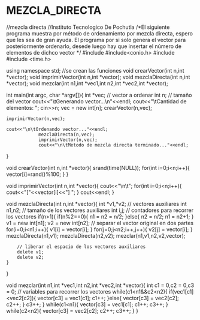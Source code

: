 # MEZCLA_DIRECTA
//mezcla directa
//Instituto Tecnologico De Pochutla 
/*El siguiente programa muestra por método de ordenamiento por mezcla
directa, espero que les sea de gran ayuda.
El programa por si solo genera el vector para posteriormente ordenarlo,
desede luego hay que insertar el número de elementos de dichco vector
*/
#include<iostream>
#include<conio.h>
#include <cstdlib>
#include <time.h>

using namespace std;
//se crean las funciones
void crearVector(int n,int *vector);
void imprimirVector(int n,int *vector);
void mezclaDirecta(int n,int *vector);
void mezclar(int n1,int *vec1,int n2,int *vec2,int *vector);

int main(int argc, char *argv[]){
int *vec; // vector a ordenar
	int n; // tamaño del vector
	cout<<"\tGenerando vector...\n"<<endl;
	cout<<"\tCantidad de elementos: ";
				cin>>n;
				vec = new int[n];
				crearVector(n,vec);
				
    imprimirVector(n,vec);
	
	cout<<"\n\tOrdenando vector..."<<endl;
			    mezclaDirecta(n,vec);
			    imprimirVector(n,vec);
				cout<<"\n\tMetodo de mezcla directa terminado..."<<endl;
}

void crearVector(int n,int *vector){
	srand(time(NULL));
	for(int i=0;i<n;i++){
		vector[i]=rand()%100;
	}
}

void imprimirVector(int n,int *vector){
	cout<<"\n\t";
	for(int i=0;i<n;i++){
		cout<<"["<<vector[i]<<"] ";
	}
	cout<<endl;
}

void mezclaDirecta(int n,int *vector){
int *v1,*v2; // vectores auxiliares
	int n1,n2; // tamaño de los vectores auxiliares
	int i,j; // contadores para recorrer los vectores
	if(n>1){
		if(n%2==0){
			n1 = n2 = n/2;
		}else{
			n2 = n/2;
			n1 = n2+1;
		}
		v1 = new int[n1];
		v2 = new int[n2];
		// separar el vector original en dos partes
		for(i=0;i<n1;i++){
			v1[i] = vector[i];
		}
		for(j=0;j<n2;i++,j++){
			v2[j] = vector[i];
		}
		mezclaDirecta(n1,v1);
		mezclaDirecta(n2,v2);
	    mezclar(n1,v1,n2,v2,vector);
		
		// liberar el espacio de los vectores auxiliares
		delete v1;
		delete v2;
	}
}

void mezclar(int n1,int *vec1,int n2,int *vec2,int *vector){
	int c1 = 0,c2 = 0,c3 = 0; // variables para recorrer los vectores
	while(c1<n1&&c2<n2){
		if(vec1[c1]<vec2[c2]){
			vector[c3] = vec1[c1];
			c1++;
		}else{
			vector[c3] = vec2[c2];
			c2++;
		}
		c3++;
	}
	while(c1<n1){
		vector[c3] = vec1[c1];
		c1++;
		c3++;
	}
	while(c2<n2){
		vector[c3] = vec2[c2];
		c2++;
		c3++;
	}
}
  
  
